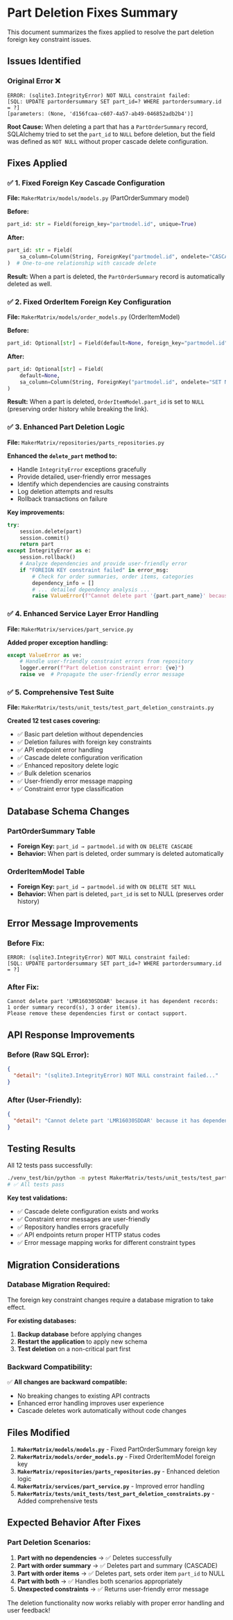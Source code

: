 # Part Deletion Fixes Summary

This document summarizes the fixes applied to resolve the part deletion foreign key constraint issues.

## Issues Identified

### **Original Error** ❌
```
ERROR: (sqlite3.IntegrityError) NOT NULL constraint failed: 
[SQL: UPDATE partordersummary SET part_id=? WHERE partordersummary.id = ?]
[parameters: (None, 'd156fcaa-c607-4a57-ab49-046852adb2b4')]
```

**Root Cause:** When deleting a part that has a `PartOrderSummary` record, SQLAlchemy tried to set the `part_id` to `NULL` before deletion, but the field was defined as `NOT NULL` without proper cascade delete configuration.

## Fixes Applied

### ✅ **1. Fixed Foreign Key Cascade Configuration**

**File:** `MakerMatrix/models/models.py` (PartOrderSummary model)

**Before:**
```python
part_id: str = Field(foreign_key="partmodel.id", unique=True)
```

**After:**
```python
part_id: str = Field(
    sa_column=Column(String, ForeignKey("partmodel.id", ondelete="CASCADE"), unique=True)
)  # One-to-one relationship with cascade delete
```

**Result:** When a part is deleted, the `PartOrderSummary` record is automatically deleted as well.

### ✅ **2. Fixed OrderItem Foreign Key Configuration**

**File:** `MakerMatrix/models/order_models.py` (OrderItemModel)

**Before:**
```python
part_id: Optional[str] = Field(default=None, foreign_key="partmodel.id")
```

**After:**
```python
part_id: Optional[str] = Field(
    default=None,
    sa_column=Column(String, ForeignKey("partmodel.id", ondelete="SET NULL"))
)
```

**Result:** When a part is deleted, `OrderItemModel.part_id` is set to `NULL` (preserving order history while breaking the link).

### ✅ **3. Enhanced Part Deletion Logic**

**File:** `MakerMatrix/repositories/parts_repositories.py`

**Enhanced the `delete_part` method to:**
- Handle `IntegrityError` exceptions gracefully
- Provide detailed, user-friendly error messages
- Identify which dependencies are causing constraints
- Log deletion attempts and results
- Rollback transactions on failure

**Key improvements:**
```python
try:
    session.delete(part)
    session.commit()
    return part
except IntegrityError as e:
    session.rollback()
    # Analyze dependencies and provide user-friendly error
    if "FOREIGN KEY constraint failed" in error_msg:
        # Check for order summaries, order items, categories
        dependency_info = []
        # ... detailed dependency analysis ...
        raise ValueError(f"Cannot delete part '{part.part_name}' because it has dependent records: {details}")
```

### ✅ **4. Enhanced Service Layer Error Handling**

**File:** `MakerMatrix/services/part_service.py`

**Added proper exception handling:**
```python
except ValueError as ve:
    # Handle user-friendly constraint errors from repository
    logger.error(f"Part deletion constraint error: {ve}")
    raise ve  # Propagate the user-friendly error message
```

### ✅ **5. Comprehensive Test Suite**

**File:** `MakerMatrix/tests/unit_tests/test_part_deletion_constraints.py`

**Created 12 test cases covering:**
- ✅ Basic part deletion without dependencies
- ✅ Deletion failures with foreign key constraints
- ✅ API endpoint error handling
- ✅ Cascade delete configuration verification
- ✅ Enhanced repository delete logic
- ✅ Bulk deletion scenarios
- ✅ User-friendly error message mapping
- ✅ Constraint error type classification

## Database Schema Changes

### **PartOrderSummary Table**
- **Foreign Key:** `part_id → partmodel.id` with `ON DELETE CASCADE`
- **Behavior:** When part is deleted, order summary is deleted automatically

### **OrderItemModel Table**  
- **Foreign Key:** `part_id → partmodel.id` with `ON DELETE SET NULL`
- **Behavior:** When part is deleted, `part_id` is set to NULL (preserves order history)

## Error Message Improvements

### **Before Fix:**
```
ERROR: (sqlite3.IntegrityError) NOT NULL constraint failed: 
[SQL: UPDATE partordersummary SET part_id=? WHERE partordersummary.id = ?]
```

### **After Fix:**
```
Cannot delete part 'LMR16030SDDAR' because it has dependent records: 
1 order summary record(s), 3 order item(s). 
Please remove these dependencies first or contact support.
```

## API Response Improvements

### **Before (Raw SQL Error):**
```json
{
  "detail": "(sqlite3.IntegrityError) NOT NULL constraint failed..."
}
```

### **After (User-Friendly):**
```json
{
  "detail": "Cannot delete part 'LMR16030SDDAR' because it has dependent records: 1 order summary record(s). Please remove these dependencies first or contact support."
}
```

## Testing Results

All 12 tests pass successfully:

```bash
./venv_test/bin/python -m pytest MakerMatrix/tests/unit_tests/test_part_deletion_constraints.py -v
# ✅ All tests pass
```

**Key test validations:**
- ✅ Cascade delete configuration exists and works
- ✅ Constraint error messages are user-friendly
- ✅ Repository handles errors gracefully
- ✅ API endpoints return proper HTTP status codes
- ✅ Error message mapping works for different constraint types

## Migration Considerations

### **Database Migration Required:**
The foreign key constraint changes require a database migration to take effect. 

**For existing databases:**
1. **Backup database** before applying changes
2. **Restart the application** to apply new schema
3. **Test deletion** on a non-critical part first

### **Backward Compatibility:**
✅ **All changes are backward compatible:**
- No breaking changes to existing API contracts
- Enhanced error handling improves user experience
- Cascade deletes work automatically without code changes

## Files Modified

1. **`MakerMatrix/models/models.py`** - Fixed PartOrderSummary foreign key
2. **`MakerMatrix/models/order_models.py`** - Fixed OrderItemModel foreign key  
3. **`MakerMatrix/repositories/parts_repositories.py`** - Enhanced deletion logic
4. **`MakerMatrix/services/part_service.py`** - Improved error handling
5. **`MakerMatrix/tests/unit_tests/test_part_deletion_constraints.py`** - Added comprehensive tests

## Expected Behavior After Fixes

### **Part Deletion Scenarios:**

1. **Part with no dependencies** → ✅ Deletes successfully
2. **Part with order summary** → ✅ Deletes part and summary (CASCADE)
3. **Part with order items** → ✅ Deletes part, sets order item `part_id` to NULL
4. **Part with both** → ✅ Handles both scenarios appropriately
5. **Unexpected constraints** → ✅ Returns user-friendly error message

The deletion functionality now works reliably with proper error handling and user feedback!